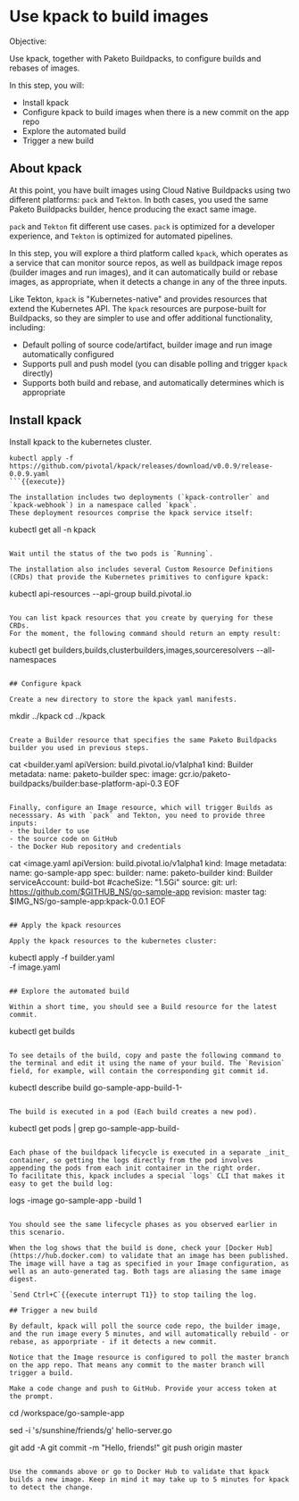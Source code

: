 # Use kpack to build images

Objective:

Use kpack, together with Paketo Buildpacks, to configure builds and rebases of images.

In this step, you will:
- Install kpack
- Configure kpack to build images when there is a new commit on the app repo
- Explore the automated build
- Trigger a new build

## About kpack

At this point, you have built images using Cloud Native Buildpacks using two different platforms: `pack` and `Tekton`. In both cases, you used the same Paketo Buildpacks builder, hence producing the exact same image.

`pack` and `Tekton` fit different use cases. `pack` is optimized for a developer experience, and `Tekton` is optimized for automated pipelines.

In this step, you will explore a third platform called `kpack`, which operates as a service that can monitor source repos, as well as buildpack image repos (builder images and run images), and it can automatically build or rebase images, as appropriate, when it detects a change in any of the three inputs.
 
Like Tekton, `kpack` is "Kubernetes-native" and provides resources that extend the Kubernetes API. 
The `kpack` resources are purpose-built for Buildpacks, so they are simpler to use and offer additional functionality, including:
- Default polling of source code/artifact, builder image and run image automatically configured
- Supports pull and push model (you can disable polling and trigger `kpack` directly)
- Supports both build and rebase, and automatically determines which is appropriate

## Install kpack

Install kpack to the kubernetes cluster.

```
kubectl apply -f https://github.com/pivotal/kpack/releases/download/v0.0.9/release-0.0.9.yaml
```{{execute}}

The installation includes two deployments (`kpack-controller` and `kpack-webhook`) in a namespace called `kpack`.
These deployment resources comprise the kpack service itself:

```
kubectl get all -n kpack
```{{execute}}

Wait until the status of the two pods is `Running`.

The installation also includes several Custom Resource Definitions (CRDs) that provide the Kubernetes primitives to configure kpack:
```
kubectl api-resources --api-group build.pivotal.io
```{{execute}}

You can list kpack resources that you create by querying for these CRDs.
For the moment, the following command should return an empty result:
```
kubectl get builders,builds,clusterbuilders,images,sourceresolvers --all-namespaces
```{{execute}}

## Configure kpack

Create a new directory to store the kpack yaml manifests.

```
mkdir ../kpack
cd ../kpack
```{{execute}}

Create a Builder resource that specifies the same Paketo Buildpacks builder you used in previous steps.

```
cat <<EOF >builder.yaml
apiVersion: build.pivotal.io/v1alpha1
kind: Builder
metadata:
  name: paketo-builder
spec:
  image: gcr.io/paketo-buildpacks/builder:base-platform-api-0.3
EOF
```{{execute}}

Finally, configure an Image resource, which will trigger Builds as necesssary. As with `pack` and Tekton, you need to provide three inputs:
- the builder to use
- the source code on GitHub
- the Docker Hub repository and credentials

```
cat <<EOF >image.yaml
apiVersion: build.pivotal.io/v1alpha1
kind: Image
metadata:
  name: go-sample-app
spec:
  builder:
    name: paketo-builder
    kind: Builder
  serviceAccount: build-bot
  #cacheSize: "1.5Gi"
  source:
    git:
      url: https://github.com/$GITHUB_NS/go-sample-app
      revision: master
  tag: $IMG_NS/go-sample-app:kpack-0.0.1
EOF
```{{execute}}

## Apply the kpack resources

Apply the kpack resources to the kubernetes cluster:

```
kubectl apply -f builder.yaml \
              -f image.yaml
```{{execute}}

## Explore the automated build

Within a short time, you should see a Build resource for the latest commit.

```
kubectl get builds
```{{execute}}

To see details of the build, copy and paste the following command to the terminal and edit it using the name of your build. The `Revision` field, for example, will contain the corresponding git commit id.

```
kubectl describe build go-sample-app-build-1-<uuid>
```{{copy}}

The build is executed in a pod (Each build creates a new pod).

```
kubectl get pods | grep go-sample-app-build-
```{{execute}}

Each phase of the buildpack lifecycle is executed in a separate _init_ container, so getting the logs directly from the pod involves appending the pods from each init container in the right order.
To facilitate this, kpack includes a special `logs` CLI that makes it easy to get the build log:

```
logs -image go-sample-app -build 1
```{{execute}}

You should see the same lifecycle phases as you observed earlier in this scenario.

When the log shows that the build is done, check your [Docker Hub](https://hub.docker.com) to validate that an image has been published. The image will have a tag as specified in your Image configuration, as well as an auto-generated tag. Both tags are aliasing the same image digest.

`Send Ctrl+C`{{execute interrupt T1}} to stop tailing the log.

## Trigger a new build

By default, kpack will poll the source code repo, the builder image, and the run image every 5 minutes, and will automatically rebuild - or rebase, as apporpriate - if it detects a new commit.

Notice that the Image resource is configured to poll the master branch on the app repo. That means any commit to the master branch will trigger a build.

Make a code change and push to GitHub. Provide your access token at the prompt.

```
cd /workspace/go-sample-app

sed -i 's/sunshine/friends/g' hello-server.go

git add -A
git commit -m "Hello, friends!"
git push origin master
```{{execute}}

Use the commands above or go to Docker Hub to validate that kpack builds a new image. Keep in mind it may take up to 5 minutes for kpack to detect the change. 
